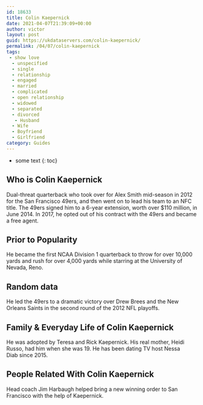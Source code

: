 ```yaml
---
id: 18633
title: Colin Kaepernick
date: 2021-04-07T21:39:09+00:00
author: victor
layout: post
guid: https://ukdataservers.com/colin-kaepernick/
permalink: /04/07/colin-kaepernick
tags:
 - show love
  - unspecified
  - single
  - relationship
  - engaged
  - married
  - complicated
  - open relationship
  - widowed
  - separated
  - divorced
   - Husband
  - Wife
  - Boyfriend
  - Girlfriend
category: Guides
---
```


* some text
{: toc}


## Who is Colin Kaepernick



Dual-threat quarterback who took over for Alex Smith mid-season in 2012 for the San Francisco 49ers, and then went on to lead his team to an NFC title. The 49ers signed him to a 6-year extension, worth over $110 million, in June 2014. In 2017, he opted out of his contract with the 49ers and became a free agent.

                
                
                
## Prior to Popularity



He became the first NCAA Division 1 quarterback to throw for over 10,000 yards and rush for over 4,000 yards while starring at the University of Nevada, Reno. 

                
                
                
## Random data



He led the 49ers to a dramatic victory over Drew Brees and the New Orleans Saints in the second round of the 2012 NFL playoffs. 

                
                
                
## Family & Everyday Life of Colin Kaepernick



He was adopted by Teresa and Rick Kaepernick. His real mother, Heidi Russo, had him when she was 19. He has been dating TV host Nessa Diab since 2015.

                
                
                
## People Related With Colin Kaepernick



Head coach Jim Harbaugh helped bring a new winning order to San Francisco with the help of Kaepernick. 

                
              
            
          
          
          
